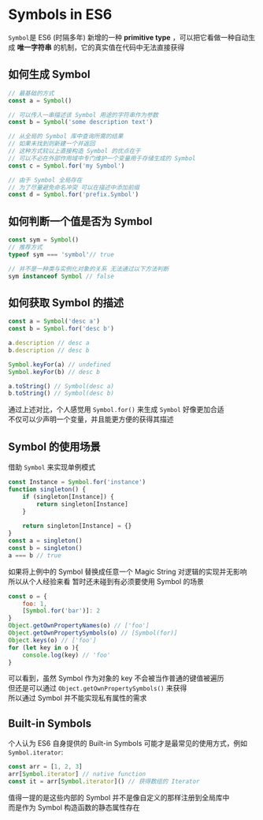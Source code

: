 # Symbols in ES6
`Symbol`是 ES6 (时隔多年) 新增的一种 **primitive type** ，可以把它看做一种自动生成 **唯一字符串** 的机制，它的真实值在代码中无法直接获得

## 如何生成 Symbol
```js
// 最基础的方式
const a = Symbol()

// 可以传入一串描述该 Symbol 用途的字符串作为参数
const b = Symbol('some description text')

// 从全局的 Symbol 库中查询所需的结果
// 如果未找到则新建一个并返回
// 这种方式较以上直接构造 Symbol 的优点在于
// 可以不必在外部作用域中专门维护一个变量用于存储生成的 Symbol
const c = Symbol.for('my Symbol')

// 由于 Symbol 全局存在
// 为了尽量避免命名冲突 可以在描述中添加前缀
const d = Symbol.for('prefix.Symbol')
```

## 如何判断一个值是否为 Symbol
```js
const sym = Symbol()
// 推荐方式
typeof sym === 'symbol'// true

// 并不是一种类与实例化对象的关系 无法通过以下方法判断
sym instanceof Symbol // false
```

## 如何获取 Symbol 的描述
```js
const a = Symbol('desc a')
const b = Symbol.for('desc b')

a.description // desc a
b.description // desc b

Symbol.keyFor(a) // undefined
Symbol.keyFor(b) // desc b

a.toString() // Symbol(desc a)
b.toString() // Symbol(desc b)
```
通过上述对比，个人感觉用 `Symbol.for()` 来生成 `Symbol` 好像更加合适  
不仅可以少声明一个变量，并且能更方便的获得其描述

## Symbol 的使用场景
借助 `Symbol` 来实现单例模式
```js
const Instance = Symbol.for('instance')
function singleton() {
	if (singleton[Instance]) {
		return singleton[Instance]
	}
	
	return singleton[Instance] = {}
}
const a = singleton()
const b = singleton()
a === b // true
```

如果将上例中的 Symbol 替换成任意一个 Magic String 对逻辑的实现并无影响  
所以从个人经验来看 暂时还未碰到有必须要使用 Symbol 的场景  

```js
const o = {
	foo: 1,
	[Symbol.for('bar')]: 2
}
Object.getOwnPropertyNames(o) // ['foo']
Object.getOwnPropertySymbols(o) // [Symbol(for)]
Object.keys(o) // ['foo']
for (let key in o ){
	console.log(key) // 'foo'
}
```

可以看到，虽然 Symbol 作为对象的 key 不会被当作普通的键值被遍历  
但还是可以通过 `Object.getOwnPropertySymbols()` 来获得  
所以通过 Symbol 并不能实现私有属性的需求

## Built-in Symbols
个人认为 ES6 自身提供的 Built-in Symbols 可能才是最常见的使用方式，例如 `Symbol.iterator`:
```js
const arr = [1, 2, 3]
arr[Symbol.iterator] // native function
const it = arr[Symbol.iterator]() // 获得数组的 Iterator
```
值得一提的是这些内部的 Symbol 并不是像自定义的那样注册到全局库中  
而是作为 Symbol 构造函数的静态属性存在
